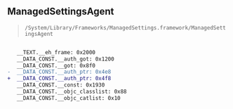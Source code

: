 ## ManagedSettingsAgent

> `/System/Library/Frameworks/ManagedSettings.framework/ManagedSettingsAgent`

```diff

   __TEXT.__eh_frame: 0x2000
   __DATA_CONST.__auth_got: 0x1200
   __DATA_CONST.__got: 0x8f0
-  __DATA_CONST.__auth_ptr: 0x4e8
+  __DATA_CONST.__auth_ptr: 0x4f8
   __DATA_CONST.__const: 0x1930
   __DATA_CONST.__objc_classlist: 0x88
   __DATA_CONST.__objc_catlist: 0x10

```
